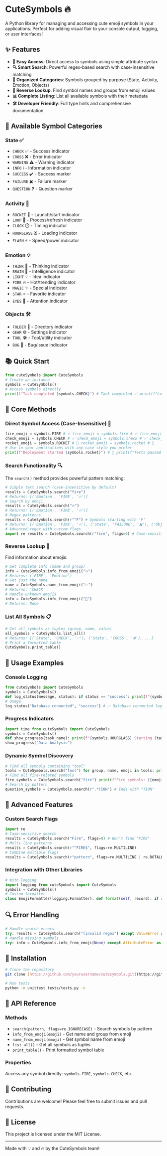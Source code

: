 # CuteSymbols 🔥

A Python library for managing and accessing cute emoji symbols in your applications. Perfect for adding visual flair to your console output, logging, or user interfaces!

## ✨ Features

- **🚀 Easy Access**: Direct access to symbols using simple attribute syntax
- **🔍 Smart Search**: Powerful regex-based search with case-insensitive matching
- **📁 Organized Categories**: Symbols grouped by purpose (State, Activity, Emotion, Objects)
- **🔄 Reverse Lookup**: Find symbol names and groups from emoji values
- **📊 Complete Listing**: List all available symbols with their metadata
- **🛠️ Developer Friendly**: Full type hints and comprehensive documentation

## 🎯 Available Symbol Categories

### State ✅
- `CHECK` ✅ - Success indicator
- `CROSS` ❌ - Error indicator  
- `WARNING` ⚠️ - Warning indicator
- `INFO` ℹ️ - Information indicator
- `SUCCESS` ✔️ - Success marker
- `FAILURE` ✖️ - Failure marker
- `QUESTION` ❓ - Question marker

### Activity 🚀
- `ROCKET` 🚀 - Launch/start indicator
- `LOOP` 🔄 - Process/refresh indicator
- `CLOCK` ⏱️ - Timing indicator
- `HOURGLASS` ⏳ - Loading indicator
- `FLASH` ⚡ - Speed/power indicator

### Emotion 💡
- `THINK` 🤔 - Thinking indicator
- `BRAIN` 🧠 - Intelligence indicator
- `LIGHT` 💡 - Idea indicator
- `FIRE` 🔥 - Hot/trending indicator
- `MAGIC` ✨ - Special indicator
- `STAR` ⭐ - Favorite indicator
- `EYES` 👀 - Attention indicator

### Objects 🛠️
- `FOLDER` 📁 - Directory indicator
- `GEAR` ⚙️ - Settings indicator
- `TOOL` 🛠️ - Tool/utility indicator
- `BUG` 🐞 - Bug/issue indicator

## 📚 Quick Start
```python
from cuteSymbols import CuteSymbols
# Create an instance
symbols = CuteSymbols()
# Access symbols directly
print(f"Task completed {symbols.CHECK}") # Task completed ✅ print(f"Loading {symbols.HOURGLASS}") # Loading ⏳ print(f"Great idea {symbols.LIGHT}") # Great idea 💡
``` 

## 🔧 Core Methods

### Direct Symbol Access (Case-Insensitive) 🎯
```python
fire_emoji = symbols.FIRE # 🔥 fire_emoji = symbols.fire # 🔥 fire_emoji = symbols.Fire # 🔥 fire_emoji = symbols.fIrE # 🔥
check_emoji = symbols.CHECK # ✅ check_emoji = symbols.check # ✅ check_emoji = symbols.Check # ✅
rocket_emoji = symbols.ROCKET # 🚀 rocket_emoji = symbols.rocket # 🚀
# Use in your applications with any case style you prefer
print(f"Deployment started {symbols.rocket}") # 🚀 print(f"Tests passed {symbols.SUCCESS}") # ✔️ print(f"Found issue {symbols.bug}") # 🐞

``` 

### Search Functionality 🔍

The `search()` method provides powerful pattern matching:
```python
# Simple text search (case-insensitive by default)
results = CuteSymbols.search("fire")
# Returns: [('Emotion', 'FIRE', '🔥')]
# Search by emoji
results = CuteSymbols.search("🔥")
# Returns: [('Emotion', 'FIRE', '🔥')]
# Regex patterns
results = CuteSymbols.search(r"^F") # Symbols starting with 'F'
# Returns: [('Emotion', 'FIRE', '🔥'), ('State', 'FAILURE', '✖️'), ('Objects', 'FOLDER', '📁')]
# Advanced regex with custom flags
import re results = CuteSymbols.search(r"fire", flags=0) # Case-sensitive results = CuteSymbols.search(r"f.*e$", flags=re.MULTILINE) # Multi-line pattern
``` 

### Reverse Lookup 🔄

Find information about emojis:
```python
# Get complete info (name and group)
info = CuteSymbols.info_from_emoji("🔥")
# Returns: ('FIRE', 'Emotion')
# Get just the name
name = CuteSymbols.name_from_emoji("✅")
# Returns: 'CHECK'
# Handle unknown emojis
info = CuteSymbols.info_from_emoji("🌟")
# Returns: None
``` 

### List All Symbols 📋
```python
# Get all symbols as tuples (group, name, value)
all_symbols = CuteSymbols.list_all()
# Returns: [('State', 'CHECK', '✅'), ('State', 'CROSS', '❌'), ...]
# Print a formatted table
CuteSymbols.print_table()
``` 

## 🎨 Usage Examples

### Console Logging
```python 
from cuteSymbols import CuteSymbols
symbols = CuteSymbols()
def log_status(message, status): if status == "success": print(f"{symbols.CHECK} {message}") elif status == "error": print(f"{symbols.CROSS} {message}") elif status == "warning": print(f"{symbols.WARNING} {message}") else: print(f"{symbols.INFO} {message}")
# Usage
log_status("Database connected", "success") # ✅ Database connected log_status("Connection timeout", "error") # ❌ Connection timeout log_status("Memory usage high", "warning") # ⚠️ Memory usage high
``` 

### Progress Indicators
```python 
import time from cuteSymbols import CuteSymbols
symbols = CuteSymbols()
def show_progress(task_name): print(f"{symbols.HOURGLASS} Starting {task_name}...") time.sleep(1) print(f"{symbols.LOOP} Processing {task_name}...") time.sleep(1) print(f"{symbols.FLASH} Finalizing {task_name}...") time.sleep(1) print(f"{symbols.CHECK} {task_name} completed!")
show_progress("Data Analysis")
``` 

### Dynamic Symbol Discovery
```python
# Find all symbols containing "tool"
tools = CuteSymbols.search("tool") for group, name, emoji in tools: print(f"{emoji} {name} (from {group})")
# Find all fire-related symbols
fire_symbols = CuteSymbols.search("fire") print(f"Fire symbols: {[emoji for _, _, emoji in fire_symbols]}")
# Search by pattern
question_symbols = CuteSymbols.search(r".*TION") # Ends with "TION"
``` 

## 🧠 Advanced Features

### Custom Search Flags
```python 
import re
# Case-sensitive search
results = CuteSymbols.search("Fire", flags=0) # Won't find "FIRE"
# Multi-line patterns
results = CuteSymbols.search(r"^FIRE$", flags=re.MULTILINE)
# Combine multiple flags
results = CuteSymbols.search(r"pattern", flags=re.MULTILINE | re.DOTALL)
``` 

### Integration with Other Libraries
```python
# With logging
import logging from cuteSymbols import CuteSymbols
symbols = CuteSymbols()
# Custom formatter
class EmojiFormatter(logging.Formatter): def format(self, record): if record.levelno == logging.ERROR: record.msg = f"{symbols.CROSS} {record.msg}" elif record.levelno == logging.WARNING: record.msg = f"{symbols.WARNING} {record.msg}" elif record.levelno == logging.INFO: record.msg = f"{symbols.INFO} {record.msg}" return super().format(record)
``` 

## 🔍 Error Handling
```python
# Handle search errors
try: results = CuteSymbols.search("[invalid regex") except ValueError as e: print(f"{symbols.CROSS} Search error: {e}")
# Handle missing symbols
try: info = CuteSymbols.info_from_emoji(None) except AttributeError as e: print(f"{symbols.WARNING} {e}")
``` 

## 🚀 Installation
```bash
# Clone the repository
git clone [https://github.com/yourusername/cutesymbols.git](https://github.com/yourusername/cutesymbols.git) cd cutesymbols

# Run tests
python -m unittest tests/tests.py -v
``` 

## 📖 API Reference

### Methods

- `search(pattern, flags=re.IGNORECASE)` - Search symbols by pattern
- `info_from_emoji(emoji)` - Get name and group from emoji
- `name_from_emoji(emoji)` - Get symbol name from emoji
- `list_all()` - Get all symbols as tuples
- `print_table()` - Print formatted symbol table

### Properties

Access any symbol directly: `symbols.FIRE`, `symbols.CHECK`, etc.

## 🤝 Contributing

Contributions are welcome! Please feel free to submit issues and pull requests.

## 📄 License

This project is licensed under the MIT License.

---

Made with 💡 and 🔥 by the CuteSymbols team!
```

